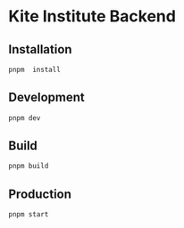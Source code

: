 # Kite Institute Backend

## Installation

```bash
pnpm  install
```

## Development

```bash
pnpm dev
```

## Build

```bash
pnpm build
```

## Production

```bash
pnpm start
```
